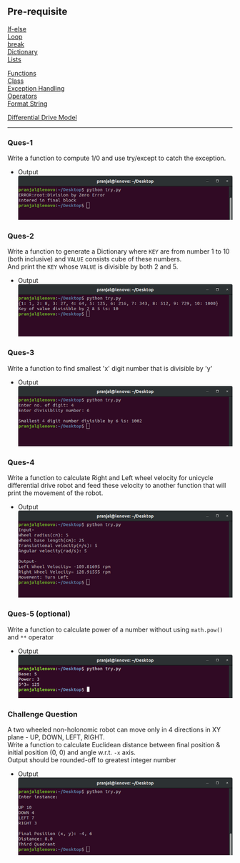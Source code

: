 ## Pre-requisite
  [If-else](https://www.learnbyexample.org/python-if-else-elif-statement/) \
  [Loop](https://www.learnbyexample.org/python-while-loop/) \
  [break](https://www.learnbyexample.org/python-break-statement/) \
  [Dictionary](https://www.learnbyexample.org/python-dictionary/) \
  [Lists](https://www.learnbyexample.org/python-list/) 
    
  [Functions](https://www.learnbyexample.org/python-functions/) \
  [Class](https://www.learnbyexample.org/python-classes-and-objects/) \
  [Exception Handling](https://www.learnbyexample.org/python-exceptions-try-except/) \
  [Operators](https://www.learnbyexample.org/python-operators/) \
  [Format String](https://www.learnbyexample.org/python-string-format-method/) 
  
  [Differential Drive Model](https://www.youtube.com/watch?v=aE7RQNhwnPQ)

____

### Ques-1
Write a function to compute 1/0 and use try/except to catch the exception.
- Output \
![](output-img/ques-1.png)

### Ques-2
Write a function to generate a Dictionary where `KEY` are from number 1 to 10 (both inclusive) and `VALUE` consists cube of these numbers. \
And print the `KEY` whose `VALUE` is divisible by both 2 and 5.
- Output \
![](output-img/ques-2.png)

### Ques-3
Write a function to find smallest 'x' digit number that is divisible by 'y'
- Output \
![](output-img/ques-3.png)

### Ques-4
Write a function to calculate Right and Left wheel velocity for unicycle differential drive robot
and feed these velocity to another function that will print the movement of the robot.
- Output \
![](output-img/ques-4.png)

### Ques-5 (optional)
Write a function to calculate power of a number without using `math.pow()` and `**` operator
- Output \
![](output-img/ques-5.png)

### Challenge Question
A two wheeled non-holonomic robot can move only in 4 directions in XY plane - UP, DOWN, LEFT, RIGHT. \
Write a function to calculate Euclidean distance between final position & initial position (0, 0) and angle w.r.t. `-x` axis. \
Output should be rounded-off to greatest integer number
- Output
![](output-img/challenge.png)

